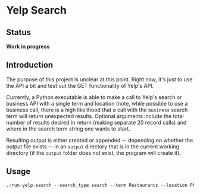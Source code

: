 # Yelp Search
## Status
**Work in progress**

## Introduction
The purpose of this project is unclear at this point. Right now, it's just to use the API a bit and test out the GET functionality of Yelp's API.

Currently, a Python executable is able to make a call to Yelp's search or business API with a single term and location (note, while possible to use a business call, there is a high likelihood that a call with the `business` search term will return unexpected results. Optional arguments include the total number of results desired in return (making separate 20 record calls) and where in the search term string one wants to start. 

Resulting output is either created or appended -- depending on whether the output file exists -- in an `output` directory that is in the current working directory (if the `output` folder does not exist, the program will create it).

## Usage
```python
./run-yelp-search --search_type search --term Restaurants --location Philadelphia --nbr_results 200 --start 100
```